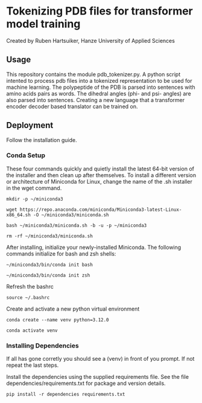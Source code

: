 # Tokenizing PDB files for transformer model training

Created by Ruben Hartsuiker, Hanze University of Applied Sciences

## Usage
This repository contains the module pdb_tokenizer.py. A python script intented to process pdb files into a tokenized representation to be used for machine learning. The polypeptide of the PDB is parsed into sentences with amino acids pairs as words. The dihedral angles (phi- and psi- angles) are also parsed into sentences. Creating a new language that a transformer encoder decoder based translator can be trained on. 

## Deployment
Follow the installation guide.

### Conda Setup
These four commands quickly and quietly install the latest 64-bit version of the installer and then clean up after themselves. To install a different version or architecture of Miniconda for Linux, change the name of the .sh installer in the wget command.

```{bash}
mkdir -p ~/miniconda3
```
```{bash}
wget https://repo.anaconda.com/miniconda/Miniconda3-latest-Linux-x86_64.sh -O ~/miniconda3/miniconda.sh
```
```{bash}
bash ~/miniconda3/miniconda.sh -b -u -p ~/miniconda3
```
```{bash}
rm -rf ~/miniconda3/miniconda.sh
```

After installing, initialize your newly-installed Miniconda. The following commands initialize for bash and zsh shells:

```{bash}
~/miniconda3/bin/conda init bash
```
```{bash}
~/miniconda3/bin/conda init zsh
```

Refresh the bashrc

```{bash}
source ~/.bashrc
```

Create and activate a new python virtual environment

```{bash}
conda create --name venv python=3.12.0
```
```{bash}
conda activate venv
```

### Installing Dependencies

If all has gone corretly you should see a (venv) in front of you prompt. If not repeat the last steps.

Install the dependencies using the supplied requirements file. See the file dependencies/requirements.txt for package and version details.

```{bash}
pip install -r dependencies requirements.txt
```





